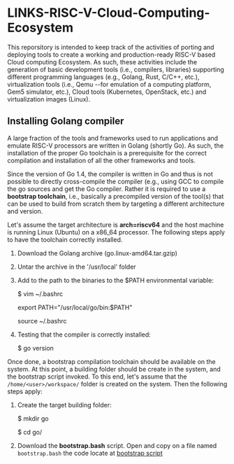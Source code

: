 # LINKS-RISC-V-Cloud-Computing-Ecosystem

This reporsitory is intended to keep track of the activities of porting and deploying tools to create a working and production-ready RISC-V based Cloud computing Ecosystem.
As such, these activities include the generation of basic development tools (i.e., compilers, libraries) supporting different programming languages (e.g., Golang, Rust, C/C++, etc.), virtualization tools (i.e., Qemu --for emulation of a 
computing platform, Gem5 simulator, etc.), Cloud tools (Kubernetes, OpenStack, etc.) and virtualization images (Linux).  

## Installing Golang compiler

A large fraction of the tools and frameworks used to run applications and emulate RISC-V processors are written in Golang (shortly Go). As such, the installation of the proper Go toolchain is a prerequisite for the correct compilation and installation of all the other frameworks and tools. 

Since the version of Go 1.4, the compiler is written in Go and thus is not possible to directly cross-compile the compiler (e.g., using GCC to compile the go sources and get the Go compiler. Rather it is required to use a **bootstrap toolchain**, i.e., basically a precompiled version of the tool(s) that can be used to build from scratch them by targeting a different architecture and version.

Let's assume the target architecture is **arch=riscv64** and the host machine is running Linux (Ubuntu) on a x86\_64 processor. The following steps apply to have the toolchain correctly installed.
1. Download the Golang archive (go<version>.linux-amd64.tar.gzip)
2. Untar the archive in the '/usr/local' folder
3. Add to the path to the binaries to the $PATH environmental variable:
	
	$ vim ~/.bashrc
	
	export PATH="/usr/local/go/bin:$PATH" 
	
	source ~/.bashrc
4. Testing that the compiler is correctly installed:
	
	$ go version

Once done, a bootstrap compilation toolchain should be available on the system. At this point, a building folder should be create in the system, and the bootstrap script invoked. To this end, let's assume that the `/home/<user>/workspace/` folder is created on the system. Then the following steps apply:
	
1. Create the target building folder:
	
	$ mkdir go

	$ cd go/

2. Download the **bootstrap.bash** script. Open and copy on a file named `bootstrap.bash` the code locate at [bootstrap script](https://go.dev/src/bootstrap.bash?m=text)
